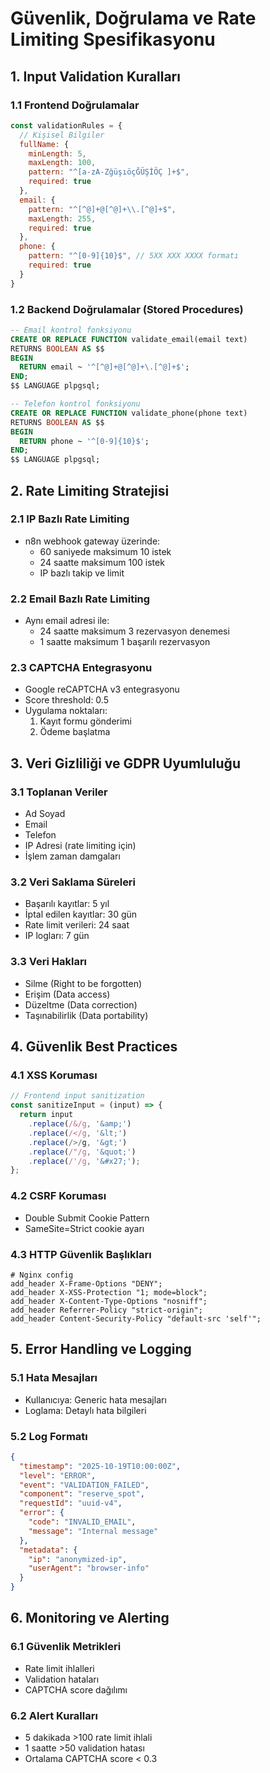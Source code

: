 # Güvenlik, Doğrulama ve Rate Limiting Spesifikasyonu

## 1. Input Validation Kuralları

### 1.1 Frontend Doğrulamalar
```javascript
const validationRules = {
  // Kişisel Bilgiler
  fullName: {
    minLength: 5,
    maxLength: 100,
    pattern: "^[a-zA-ZğüşıöçĞÜŞİÖÇ ]+$",
    required: true
  },
  email: {
    pattern: "^[^@]+@[^@]+\\.[^@]+$",
    maxLength: 255,
    required: true
  },
  phone: {
    pattern: "^[0-9]{10}$", // 5XX XXX XXXX formatı
    required: true
  }
}
```

### 1.2 Backend Doğrulamalar (Stored Procedures)
```sql
-- Email kontrol fonksiyonu
CREATE OR REPLACE FUNCTION validate_email(email text)
RETURNS BOOLEAN AS $$
BEGIN
  RETURN email ~ '^[^@]+@[^@]+\.[^@]+$';
END;
$$ LANGUAGE plpgsql;

-- Telefon kontrol fonksiyonu
CREATE OR REPLACE FUNCTION validate_phone(phone text)
RETURNS BOOLEAN AS $$
BEGIN
  RETURN phone ~ '^[0-9]{10}$';
END;
$$ LANGUAGE plpgsql;
```

## 2. Rate Limiting Stratejisi

### 2.1 IP Bazlı Rate Limiting
- n8n webhook gateway üzerinde:
  - 60 saniyede maksimum 10 istek
  - 24 saatte maksimum 100 istek
  - IP bazlı takip ve limit

### 2.2 Email Bazlı Rate Limiting
- Aynı email adresi ile:
  - 24 saatte maksimum 3 rezervasyon denemesi
  - 1 saatte maksimum 1 başarılı rezervasyon

### 2.3 CAPTCHA Entegrasyonu
- Google reCAPTCHA v3 entegrasyonu
- Score threshold: 0.5
- Uygulama noktaları:
  1. Kayıt formu gönderimi
  2. Ödeme başlatma

## 3. Veri Gizliliği ve GDPR Uyumluluğu

### 3.1 Toplanan Veriler
- Ad Soyad
- Email
- Telefon
- IP Adresi (rate limiting için)
- İşlem zaman damgaları

### 3.2 Veri Saklama Süreleri
- Başarılı kayıtlar: 5 yıl
- İptal edilen kayıtlar: 30 gün
- Rate limit verileri: 24 saat
- IP logları: 7 gün

### 3.3 Veri Hakları
- Silme (Right to be forgotten)
- Erişim (Data access)
- Düzeltme (Data correction)
- Taşınabilirlik (Data portability)

## 4. Güvenlik Best Practices

### 4.1 XSS Koruması
```javascript
// Frontend input sanitization
const sanitizeInput = (input) => {
  return input
    .replace(/&/g, '&amp;')
    .replace(/</g, '&lt;')
    .replace(/>/g, '&gt;')
    .replace(/"/g, '&quot;')
    .replace(/'/g, '&#x27;');
};
```

### 4.2 CSRF Koruması
- Double Submit Cookie Pattern
- SameSite=Strict cookie ayarı

### 4.3 HTTP Güvenlik Başlıkları
```nginx
# Nginx config
add_header X-Frame-Options "DENY";
add_header X-XSS-Protection "1; mode=block";
add_header X-Content-Type-Options "nosniff";
add_header Referrer-Policy "strict-origin";
add_header Content-Security-Policy "default-src 'self'";
```

## 5. Error Handling ve Logging

### 5.1 Hata Mesajları
- Kullanıcıya: Generic hata mesajları
- Loglama: Detaylı hata bilgileri

### 5.2 Log Formatı
```json
{
  "timestamp": "2025-10-19T10:00:00Z",
  "level": "ERROR",
  "event": "VALIDATION_FAILED",
  "component": "reserve_spot",
  "requestId": "uuid-v4",
  "error": {
    "code": "INVALID_EMAIL",
    "message": "Internal message"
  },
  "metadata": {
    "ip": "anonymized-ip",
    "userAgent": "browser-info"
  }
}
```

## 6. Monitoring ve Alerting

### 6.1 Güvenlik Metrikleri
- Rate limit ihlalleri
- Validation hataları
- CAPTCHA score dağılımı

### 6.2 Alert Kuralları
- 5 dakikada >100 rate limit ihlali
- 1 saatte >50 validation hatası
- Ortalama CAPTCHA score < 0.3